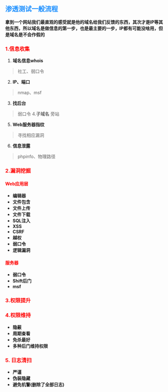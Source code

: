 ## <font color = #1E90FF>渗透测试一般流程</font>

**拿到一个网站我们最直观的感受就是他的域名给我们反馈的东西，其次才是IP等其他东西，所以域名是做信息的第一步，也是最主要的一步，IP都有可能没啥用，但是域名是不会作假的**

### <font color = #FF0000>1.信息收集</font>
1. **域名信息whois**
>社工、弱口令
2. **IP、端口**
> nmap、msf
3. **找后台**
>弱口令
4.**子域名**
>旁站
5. **Web服务器指纹**
>寻找相应漏洞
6. **信息泄露**
> phpinfo、物理路径


### <font color = #FF0000>2.漏洞挖掘</font>

#### <font color = #FF0000>Web应用层</font>
- **编辑器**
- **文件包含**
- **文件上传**
- **文件下载**
- **SQL注入**
- **XSS**
- **CSRF**
- **越权**
- **弱口令**
- **逻辑漏洞**

#### <font color = #FF0000>服务器</font>
- **弱口令**
- **Shift后门**
- **msf**

### <font color = #FF0000>3.权限提升</font>
### <font color = #FF0000>4.权限维持</font>
- **隐蔽**
- **周期查看**
- **免杀最好**
- **多种后门维持权限**

### <font color = #FF0000>5. 日志清扫</font>
- **严谨**
- **伪装隐藏**
- **避免机警(删除了全部日志)**